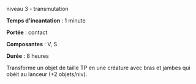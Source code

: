 niveau 3 - transmutation

**Temps d'incantation** : 1 minute

**Portée** : contact

**Composantes** : V, S

**Durée** : 8 heures

Transforme un objet de taille TP en une créature avec bras et jambes qui obéit au lanceur (+2 objets/niv).